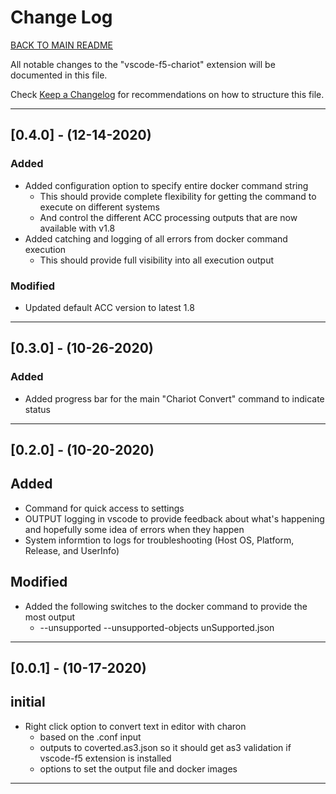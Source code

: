 # Change Log

[BACK TO MAIN README](README.md)

All notable changes to the "vscode-f5-chariot" extension will be documented in this file.

Check [Keep a Changelog](http://keepachangelog.com/) for recommendations on how to structure this file.


---

## [0.4.0] - (12-14-2020)

### Added
- Added configuration option to specify entire docker command string
    - This should provide complete flexibility for getting the command to execute on different systems
    - And control the different ACC processing outputs that are now available with v1.8
- Added catching and logging of all errors from docker command execution
    - This should provide full visibility into all execution output

### Modified
- Updated default ACC version to latest 1.8

---

## [0.3.0] - (10-26-2020)

### Added
- Added progress bar for the main "Chariot Convert" command to indicate status

---

## [0.2.0] - (10-20-2020)

## Added
- Command for quick access to settings
- OUTPUT logging in vscode to provide feedback about what's happening and hopefully some idea of errors when they happen
- System informtion to logs for troubleshooting (Host OS, Platform, Release, and UserInfo)

## Modified
- Added the following switches to the docker command to provide the most output
    - --unsupported --unsupported-objects unSupported.json

---

## [0.0.1] - (10-17-2020)

## initial
- Right click option to convert text in editor with charon
    - based on the .conf input
    - outputs to coverted.as3.json so it should get as3 validation if vscode-f5 extension is installed
    - options to set the output file and docker images

---
